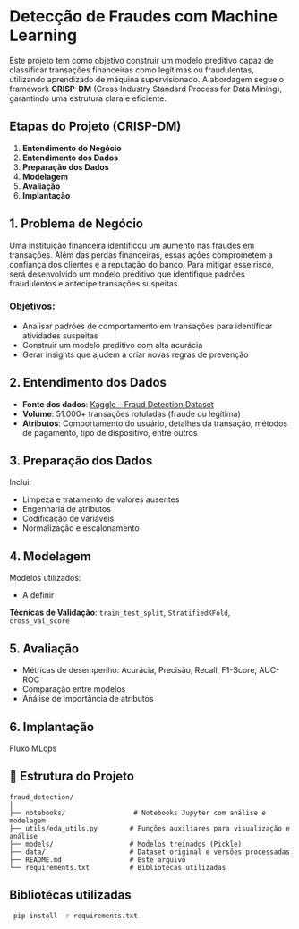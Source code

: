 # Detecção de Fraudes com Machine Learning

Este projeto tem como objetivo construir um modelo preditivo capaz de classificar transações financeiras como legítimas ou fraudulentas, utilizando aprendizado de máquina supervisionado. A abordagem segue o framework **CRISP-DM** (Cross Industry Standard Process for Data Mining), garantindo uma estrutura clara e eficiente.

## Etapas do Projeto (CRISP-DM)

1. **Entendimento do Negócio**
2. **Entendimento dos Dados**
3. **Preparação dos Dados**
4. **Modelagem**
5. **Avaliação**
6. **Implantação**

## 1.  Problema de Negócio

Uma instituição financeira identificou um aumento nas fraudes em transações. Além das perdas financeiras, essas ações comprometem a confiança dos clientes e a reputação do banco. Para mitigar esse risco, será desenvolvido um modelo preditivo que identifique padrões fraudulentos e antecipe transações suspeitas.

### Objetivos:

* Analisar padrões de comportamento em transações para identificar atividades suspeitas
* Construir um modelo preditivo com alta acurácia
* Gerar insights que ajudem a criar novas regras de prevenção

## 2. Entendimento dos Dados

* **Fonte dos dados**: [Kaggle – Fraud Detection Dataset](https://www.kaggle.com/datasets/ranjitmandal/fraud-detection-dataset-csv)
* **Volume**: 51.000+ transações rotuladas (fraude ou legítima)
* **Atributos**: Comportamento do usuário, detalhes da transação, métodos de pagamento, tipo de dispositivo, entre outros

## 3. Preparação dos Dados

Inclui:

* Limpeza e tratamento de valores ausentes
* Engenharia de atributos
* Codificação de variáveis
* Normalização e escalonamento

## 4.  Modelagem

Modelos utilizados:

* A definir

**Técnicas de Validação**: `train_test_split`, `StratifiedKFold`, `cross_val_score`

## 5. Avaliação

* Métricas de desempenho: Acurácia, Precisão, Recall, F1-Score, AUC-ROC
* Comparação entre modelos
* Análise de importância de atributos

## 6. Implantação

Fluxo MLops 

## 📂 Estrutura do Projeto

```
fraud_detection/
│
├── notebooks/                 # Notebooks Jupyter com análise e modelagem
├── utils/eda_utils.py        # Funções auxiliares para visualização e análise
├── models/                   # Modelos treinados (Pickle)
├── data/                     # Dataset original e versões processadas
├── README.md                 # Este arquivo
└── requirements.txt          # Bibliotecas utilizadas

```

## Bibliotécas utilizadas

```bash
 pip install -r requirements.txt

```
